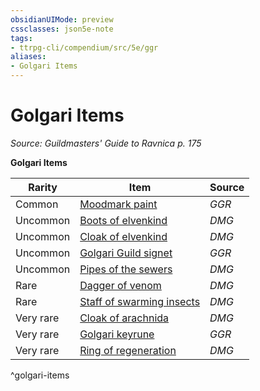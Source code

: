 ```yaml
---
obsidianUIMode: preview
cssclasses: json5e-note
tags:
- ttrpg-cli/compendium/src/5e/ggr
aliases:
- Golgari Items
---
```

# Golgari Items
*Source: Guildmasters' Guide to Ravnica p. 175* 

**Golgari Items**

| Rarity | Item | Source |
|--------|------|--------|
| Common | [Moodmark paint](Інструменти%20ДМ/CLI/items/moodmark-paint-ggr.md) | *GGR* |
| Uncommon | [Boots of elvenkind](Інструменти%20ДМ/CLI/items/boots-of-elvenkind-xdmg.md) | *DMG* |
| Uncommon | [Cloak of elvenkind](Інструменти%20ДМ/CLI/items/cloak-of-elvenkind-xdmg.md) | *DMG* |
| Uncommon | [Golgari Guild signet](Інструменти%20ДМ/CLI/items/golgari-guild-signet-ggr.md) | *GGR* |
| Uncommon | [Pipes of the sewers](Інструменти%20ДМ/CLI/items/pipes-of-the-sewers-xdmg.md) | *DMG* |
| Rare | [Dagger of venom](Інструменти%20ДМ/CLI/items/dagger-of-venom-xdmg.md) | *DMG* |
| Rare | [Staff of swarming insects](Інструменти%20ДМ/CLI/items/staff-of-swarming-insects-xdmg.md) | *DMG* |
| Very rare | [Cloak of arachnida](Інструменти%20ДМ/CLI/items/cloak-of-arachnida-xdmg.md) | *DMG* |
| Very rare | [Golgari keyrune](Інструменти%20ДМ/CLI/items/golgari-keyrune-ggr.md) | *GGR* |
| Very rare | [Ring of regeneration](Інструменти%20ДМ/CLI/items/ring-of-regeneration-xdmg.md) | *DMG* |
^golgari-items